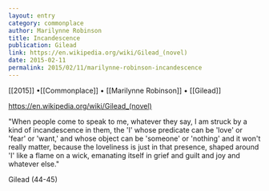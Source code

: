 ```yaml
---
layout: entry
category: commonplace
author: Marilynne Robinson
title: Incandescence
publication: Gilead
link: https://en.wikipedia.org/wiki/Gilead_(novel)
date: 2015-02-11
permalink: 2015/02/11/marilynne-robinson-incandescence
---
```


[[2015]] •[[Commonplace]] • [[Marilynne Robinson]] • [[Gilead]]

https://en.wikipedia.org/wiki/Gilead_(novel)

"When people come to speak to me, whatever they say, I am struck by a kind of incandescence in them, the 'I' whose predicate can be 'love' or 'fear' or 'want,' and whose object can be 'someone' or 'nothing' and it won't really matter, because the loveliness is just in that presence, shaped around 'I' like a flame on a wick, emanating itself in grief and guilt and joy and whatever else."

Gilead (44-45)